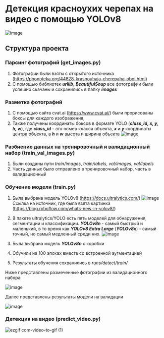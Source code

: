 # Детекция красноухих черепах на видео с помощью YOLOv8
![image](https://github.com/Faig22/Turtles_detection_on_video/assets/95417164/c2101970-db9e-478d-82eb-52062a9b9a3b)

## Структура проекта
### Парсинг фотографий (get_images.py)
1. Фотографии были взяты с открытого источника (https://phonoteka.org/44628-krasnouhaja-cherepaha-oboi.html)
2. С помощью библиотек ***urllib***, ***BeautifulSoup*** все фотографии были успешно скачаны и сохранились в папку ***images***

### Разметка фотографий
1. С помощью сайта cvat.ai (https://www.cvat.ai/) были прорисованы боксы для каждого изображения,
2. Также получены координаты боксов в формате YOLO (***class_id, x, y, h, w***), где ***class_id*** - это номер класса объекта, ***x*** и ***y*** координаты центра объекта, а ***h*** и ***w*** высота и ширина объекта 
   ![image](https://github.com/Faig22/Turtles_detection_on_video/assets/95417164/e2eaa1a4-1dc1-4988-9686-12feea4f8bee)

### Разбиение данных на тренировочный и валидационный набор (train_val_images.py)
1. Были созданы пути *train/images*, *train/labels*, *val/images*, *val/labels*
2. Часть данных было отправлено в тренировочный набор, часть в валидационный

### Обучение модели (train.py)
1. Была выбрана модель YOLOv8 (https://docs.ultralytics.com/)
![image](https://github.com/Faig22/Turtles_detection_on_video/assets/95417164/fbb4c460-db35-4a63-9928-4401d5b90106)
Ссылка на источник, где была взята картинка (https://blog.roboflow.com/whats-new-in-yolov8/)

2. В пакете ultralytics/YOLO есть пять моделей для обнаружения, сегментации и классификации. ***YOLOv8n*** - самый быстрый и маленький, в то время как ***YOLOv8 Extra Large*** (***YOLOv8x***) - самый точный, но самый медленный среди них. 
![image](https://github.com/Faig22/Turtles_detection_on_video/assets/95417164/64a59a79-3345-4134-be06-a89a23834a13)
3. Была выбрана модель ***YOLOv8n*** с коробки
4. Обучили на 100 эпохах вместе со встроенной аугментацией
5. Результаты обучения сохранились в *runs/detect/train/*
   
Ниже представлены размеченные фотографии из валидационного набора

![image](https://github.com/Faig22/Turtles_detection_on_video/assets/95417164/159f2716-46ae-4c60-b940-e554ddd31b8d)

Далее представлены результаты модели на валидации

![image](https://github.com/Faig22/Turtles_detection_on_video/assets/95417164/fef80cb5-68f7-4d44-a216-3b7184d036fc)




### Детекция на видео (predict_video.py)

![ezgif com-video-to-gif (1)](https://github.com/Faig22/Turtles_detection_on_video/assets/95417164/006514d8-b8b7-4fd1-a10b-c6e5af57f7b9)

  


